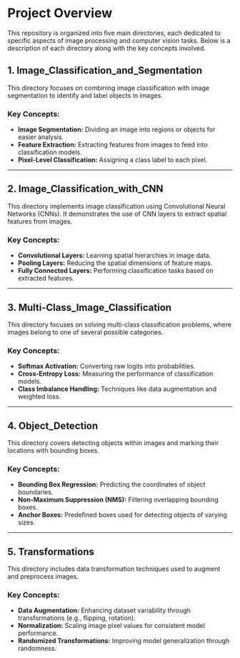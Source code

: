 # Project Overview

This repository is organized into five main directories, each dedicated to specific aspects of image processing and computer vision tasks. Below is a description of each directory along with the key concepts involved.

## 1. Image_Classification_and_Segmentation
This directory focuses on combining image classification with image segmentation to identify and label objects in images.

### Key Concepts:
- **Image Segmentation:** Dividing an image into regions or objects for easier analysis.
- **Feature Extraction:** Extracting features from images to feed into classification models.
- **Pixel-Level Classification:** Assigning a class label to each pixel.

---

## 2. Image_Classification_with_CNN
This directory implements image classification using Convolutional Neural Networks (CNNs). It demonstrates the use of CNN layers to extract spatial features from images.

### Key Concepts:
- **Convolutional Layers:** Learning spatial hierarchies in image data.
- **Pooling Layers:** Reducing the spatial dimensions of feature maps.
- **Fully Connected Layers:** Performing classification tasks based on extracted features.

---

## 3. Multi-Class_Image_Classification
This directory focuses on solving multi-class classification problems, where images belong to one of several possible categories.

### Key Concepts:
- **Softmax Activation:** Converting raw logits into probabilities.
- **Cross-Entropy Loss:** Measuring the performance of classification models.
- **Class Imbalance Handling:** Techniques like data augmentation and weighted loss.

---

## 4. Object_Detection
This directory covers detecting objects within images and marking their locations with bounding boxes.

### Key Concepts:
- **Bounding Box Regression:** Predicting the coordinates of object boundaries.
- **Non-Maximum Suppression (NMS):** Filtering overlapping bounding boxes.
- **Anchor Boxes:** Predefined boxes used for detecting objects of varying sizes.

---

## 5. Transformations
This directory includes data transformation techniques used to augment and preprocess images.

### Key Concepts:
- **Data Augmentation:** Enhancing dataset variability through transformations (e.g., flipping, rotation).
- **Normalization:** Scaling image pixel values for consistent model performance.
- **Randomized Transformations:** Improving model generalization through randomness.
